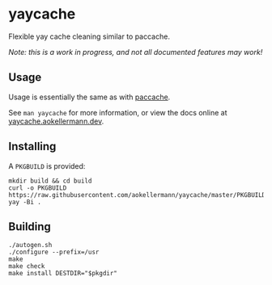 # yaycache

Flexible yay cache cleaning similar to paccache.

*Note: this is a work in progress, and not all documented features may work!*

## Usage

Usage is essentially the same as with [paccache](https://man.archlinux.org/man/paccache.8).

See `man yaycache` for more information, or view the docs online at
[yaycache.aokellermann.dev](https://yaycache.aokellermann.dev).

## Installing

A `PKGBUILD` is provided:

```console
mkdir build && cd build
curl -o PKGBUILD https://raw.githubusercontent.com/aokellermann/yaycache/master/PKGBUILD
yay -Bi .
```

## Building

```console
./autogen.sh
./configure --prefix=/usr
make
make check
make install DESTDIR="$pkgdir"
```
